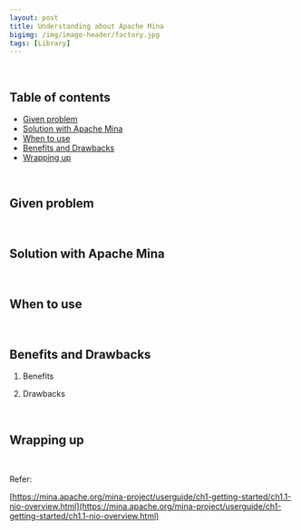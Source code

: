 ```yaml
---
layout: post
title: Understanding about Apache Mina
bigimg: /img/image-header/factory.jpg
tags: [Library]
---
```




<br>

## Table of contents
- [Given problem](#given-problem)
- [Solution with Apache Mina](#solution-with-apache-mina)
- [When to use](#when-to-use)
- [Benefits and Drawbacks](#benefits-and-drawbacks)
- [Wrapping up](#wrapping-up)



<br>

## Given problem






<br>

## Solution with Apache Mina





<br>

## When to use





<br>

## Benefits and Drawbacks

1. Benefits



2. Drawbacks



<br>

## Wrapping up






<br>

Refer:

[https://mina.apache.org/mina-project/userguide/ch1-getting-started/ch1.1-nio-overview.html](https://mina.apache.org/mina-project/userguide/ch1-getting-started/ch1.1-nio-overview.html)

[]()

[]()

